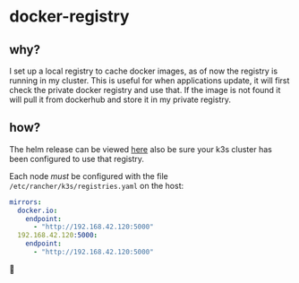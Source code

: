# docker-registry

## why?

I set up a local registry to cache docker images, as of now the registry is running in my cluster. This is useful for when applications update, it will first check the private docker registry and use that. If the image is not found it will pull it from dockerhub and store it in my private registry.

## how?

The helm release can be viewed [here](./deployments/default/docker-registry/docker-registry.yaml) also be sure your k3s cluster has been configured to use that registry.

Each node *must* be configured with the file `/etc/rancher/k3s/registries.yaml` on the host:

```yaml
mirrors:
  docker.io:
    endpoint:
      - "http://192.168.42.120:5000"
  192.168.42.120:5000:
    endpoint:
      - "http://192.168.42.120:5000"
```

:rocket:
